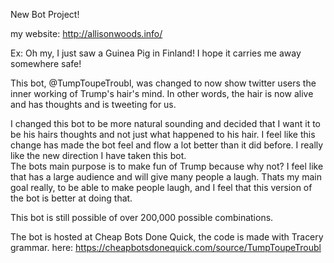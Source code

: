 New Bot Project!

my website: http://allisonwoods.info/

Ex: Oh my, I just saw a Guinea Pig in Finland! I hope it carries me away somewhere safe!


This bot, @TumpToupeTroubl, was changed to now show twitter users the inner working of Trump's hair's mind.  In other words, the hair is now alive and has thoughts and is tweeting for us.  

I changed this bot to be more natural sounding and decided that I want it to be his hairs thoughts and not just what happened to his hair.  I feel like this change has made the bot feel and flow a lot better than it did before.  I really like the new direction I have taken this bot.  
The bots main purpose is to make fun of Trump because why not?  I feel like that has a large audience and will give many people a laugh.  Thats my main goal really, to be able to make people laugh, and I feel that this version of the bot is better at doing that.


This bot is still possible of over 200,000 possible combinations.

The bot is hosted at Cheap Bots Done Quick, the code is made with Tracery grammar. here: https://cheapbotsdonequick.com/source/TumpToupeTroubl
